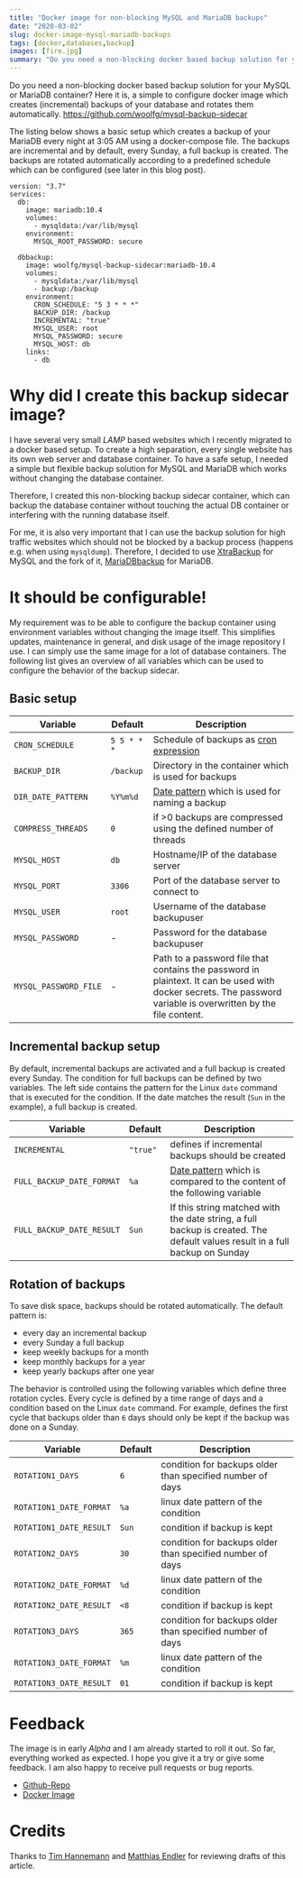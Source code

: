 ```yaml
---
title: "Docker image for non-blocking MySQL and MariaDB backups"
date: "2020-03-02"
slug: docker-image-mysql-mariadb-backups
tags: [docker,databases,backup]
images: [fire.jpg]
summary: "Do you need a non-blocking docker based backup solution for your MySQL or MariaDB container? Here it is, a simple to configure docker image which creates (incremental) backups of your database and rotates them automatically."
---
```


Do you need a non-blocking docker based backup solution for your MySQL or MariaDB container? Here it is, a simple to configure docker image which creates (incremental) backups of your database and rotates them automatically. https://github.com/woolfg/mysql-backup-sidecar

The listing below shows a basic setup which creates a backup of your MariaDB every night at 3:05 AM using a docker-compose file. The backups are incremental and by default, every Sunday, a full backup is created. The backups are rotated automatically according to a predefined schedule which can be configured (see later in this blog post).

```
version: "3.7"
services:
  db:
    image: mariadb:10.4
    volumes:
      - mysqldata:/var/lib/mysql
    environment:
      MYSQL_ROOT_PASSWORD: secure

  dbbackup:
    image: woolfg/mysql-backup-sidecar:mariadb-10.4
    volumes:
      - mysqldata:/var/lib/mysql
      - backup:/backup
    environment:
      CRON_SCHEDULE: "5 3 * * *"
      BACKUP_DIR: /backup
      INCREMENTAL: "true"
      MYSQL_USER: root
      MYSQL_PASSWORD: secure
      MYSQL_HOST: db
    links:
      - db  
```


# Why did I create this backup sidecar image?

I have several very small *LAMP* based websites which I recently migrated to a docker based setup. To create a high separation, every single website has its own web server and database container. To have a safe setup, I needed a simple but flexible backup solution for MySQL and MariaDB which works without changing the database container.

Therefore, I created this non-blocking backup sidecar container, which can backup the database container without touching the actual DB container or interfering with the running database itself.

For me, it is also very important that I can use the backup solution for high traffic websites which should not be blocked by a backup process (happens e.g. when using `mysqldump`). Therefore, I decided to use [XtraBackup](https://www.percona.com/doc/percona-xtrabackup) for MySQL and the fork of it, [MariaDBbackup](https://mariadb.com/kb/en/mariabackup-overview/) for MariaDB.

# It should be configurable!

My requirement was to be able to configure the backup container using environment variables without changing the image itself. This simplifies updates, maintenance in general, and disk usage of the image repository I use. I can simply use the same image for a lot of database containers. The following list gives an overview of all variables which can be used to configure the behavior of the backup sidecar.

## Basic setup

| Variable | Default | Description  |
|---|---|---|
| `CRON_SCHEDULE` | `5 5 * * *` | Schedule of backups as [cron expression](https://en.wikipedia.org/wiki/Cron#CRON_expression) |
| `BACKUP_DIR` | `/backup` | Directory in the container which is used for backups |
| `DIR_DATE_PATTERN` | `%Y%m%d` | [Date pattern](http://man7.org/linux/man-pages/man1/date.1.html) which is used for naming a backup |
| `COMPRESS_THREADS` | `0` | if >0 backups are compressed using the defined number of threads |
| `MYSQL_HOST` | `db` | Hostname/IP of the database server |
| `MYSQL_PORT` | `3306`| Port of the database server to connect to |
| `MYSQL_USER` | `root`| Username of the database backupuser |
| `MYSQL_PASSWORD` | - | Password for the database backupuser |
| `MYSQL_PASSWORD_FILE` | - | Path to a password file that contains the password in plaintext. It can be used with docker secrets. The password variable is overwritten by the file content.|

## Incremental backup setup

By default, incremental backups are activated and a full backup is created every Sunday. The condition for full backups can be defined by two variables. The left side contains the pattern for the Linux `date` command that is executed for the condition. If the date matches the result (`Sun` in the example), a full backup is created.

| Variable | Default | Description  |
|---|---|---|
| `INCREMENTAL` | `"true"` | defines if incremental backups should be created |
| `FULL_BACKUP_DATE_FORMAT` | `%a` | [Date pattern](http://man7.org/linux/man-pages/man1/date.1.html) which is compared to the content of the following variable |
| `FULL_BACKUP_DATE_RESULT` | `Sun` | If this string matched with the date string, a full backup is created. The default values result in a full backup on Sunday |

## Rotation of backups

To save disk space, backups should be rotated automatically. The default pattern is:
- every day an incremental backup
- every Sunday a full backup
- keep weekly backups for a month
- keep monthly backups for a year
- keep yearly backups after one year

The behavior is controlled using the following variables which define three rotation cycles. Every cycle is defined by a time range of days and a condition based on the Linux `date` command. For example, defines the first cycle that backups older than `6` days should only be kept if the backup was done on a Sunday.

| Variable | Default | Description  |
|---|---|---|
| `ROTATION1_DAYS` | `6` | condition for backups older than specified number of days |
| `ROTATION1_DATE_FORMAT` | `%a` | linux date pattern of the condition |
| `ROTATION1_DATE_RESULT` | `Sun` | condition if backup is kept |
| `ROTATION2_DAYS` | `30` |  condition for backups older than specified number of days |
| `ROTATION2_DATE_FORMAT` | `%d` | linux date pattern of the condition |
| `ROTATION2_DATE_RESULT` | `<8` |  condition if backup is kept |
| `ROTATION3_DAYS` | `365` | condition for backups older than specified number of days |
| `ROTATION3_DATE_FORMAT` | `%m` | linux date pattern of the condition |
| `ROTATION3_DATE_RESULT` | `01` | condition if backup is kept |

# Feedback

The image is in early *Alpha* and I am already started to roll it out. So far, everything worked as expected. I hope you give it a try or give some feedback. I am also happy to receive pull requests or bug reports.

- [Github-Repo](https://github.com/woolfg/mysql-backup-sidecar)
- [Docker Image](https://hub.docker.com/repository/docker/woolfg/mysql-backup-sidecar)

# Credits
Thanks to [Tim Hannemann](https://twitter.com/thevictim02) and [Matthias Endler](https://twitter.com/matthiasendler) for reviewing drafts of this article.